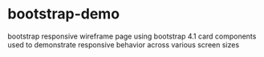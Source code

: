 # bootstrap-demo

bootstrap responsive wireframe page using bootstrap 4.1
card components used to demonstrate responsive behavior across various screen sizes
